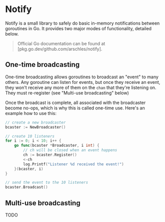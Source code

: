 # Notify

Notify is a small library to safely do basic in-memory notifications between goroutines in Go. It
provides two major modes of functionality, detailed below.

>Official Go documentation can be found at [pkg.go.dev/github.com/arschles/notify].

## One-time broadcasting

One-time broadcasting allows goroutines to broadcast an "event" to many others. Any goroutine
can listen for events, but once they receive an event, they won't receive any more of them on the
`chan` that they're listening on. They must re-register (see "Multi-use broadcasting" below)

Once
the broadcast is complete, all  associated with the broadcaster become no-ops, which 
is why this is called one-time use. Here's an example how to use this:

```go
// create a new broadcaster
bcaster := NewBroadcaster()

// create 10 listeners
for i := 0; i < 10; i++ {
    go func(bcaster *Broadcaster, i int) {
        // ch will be closed when an event happens
        ch := bcaster.Register()
        <-ch
        log.Printf("Listener %d received the event!")
    }(bcaster, i)
}

// send the event to the 10 listeners
bcaster.Broadcast()
```

## Multi-use broadcasting

TODO

